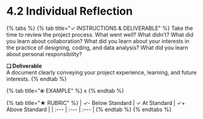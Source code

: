 # 4.2 Individual Reflection



{% tabs %}
{% tab title="✓  INSTRUCTIONS & DELIVERABLE" %}
Take the time to review the project process. What went well? What didn't? What did you learn about collaboration? What did you learn about your interests in the practice of designing, coding, and data analysis? What did you learn about personal responsibility?

**❏ Deliverable**  
A document clearly conveying your project experience, learning, and future interests.
{% endtab %}

{% tab title="⦿ EXAMPLE" %}
x
{% endtab %}

{% tab title="★  RUBRIC" %}
| ✓-  Below Standard | ✓  At Standard | ✓+  Above Standard |
| :--- | :--- | :--- |
{% endtab %}
{% endtabs %}

